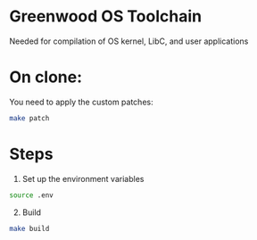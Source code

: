 # Greenwood OS Toolchain

Needed for compilation of OS kernel, LibC, and user applications

# On clone:

You need to apply the custom patches:
```bash
make patch
```

# Steps

1. Set up the environment variables
```bash
source .env
```

2. Build
```bash
make build
```